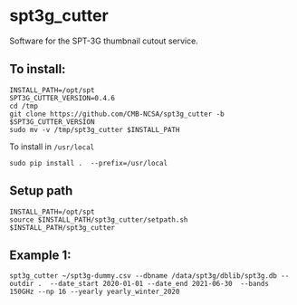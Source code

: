 # spt3g_cutter
Software for the SPT-3G thumbnail cutout service.

To install:
-----------
```
INSTALL_PATH=/opt/spt
SPT3G_CUTTER_VERSION=0.4.6
cd /tmp
git clone https://github.com/CMB-NCSA/spt3g_cutter -b $SPT3G_CUTTER_VERSION
sudo mv -v /tmp/spt3g_cutter $INSTALL_PATH
```

To install in `/usr/local`
```
sudo pip install .  --prefix=/usr/local
```

Setup path
----------
```
INSTALL_PATH=/opt/spt
source $INSTALL_PATH/spt3g_cutter/setpath.sh $INSTALL_PATH/spt3g_cutter
```

Example 1:
----------
```
spt3g_cutter ~/spt3g-dummy.csv --dbname /data/spt3g/dblib/spt3g.db --outdir .  --date_start 2020-01-01 --date_end 2021-06-30  --bands 150GHz --np 16 --yearly yearly_winter_2020
```
